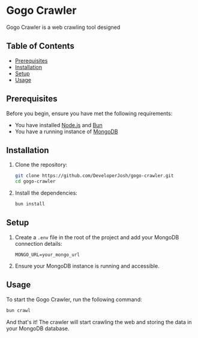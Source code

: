 # Gogo Crawler

Gogo Crawler is a web crawling tool designed 

## Table of Contents

- [Prerequisites](#prerequisites)
- [Installation](#installation)
- [Setup](#setup)
- [Usage](#usage)

## Prerequisites

Before you begin, ensure you have met the following requirements:

- You have installed [Node.js](https://nodejs.org/en/download/) and [Bun](https://bun.sh/)
- You have a running instance of [MongoDB](https://www.mongodb.com/)

## Installation

1. Clone the repository:

    ```bash
    git clone https://github.com/DeveloperJosh/gogo-crawler.git
    cd gogo-crawler
    ```

2. Install the dependencies:

    ```bash
    bun install
    ```

## Setup

1. Create a `.env` file in the root of the project and add your MongoDB connection details:

    ```env
    MONGO_URL=your_mongo_url
    ```

2. Ensure your MongoDB instance is running and accessible.

## Usage

To start the Gogo Crawler, run the following command:

```bash
bun crawl
```
And that's it! The crawler will start crawling the web and storing the data in your MongoDB database.